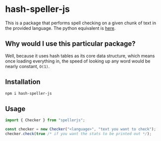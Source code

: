 # hash-speller-js

This is a package that performs spell checking on a given chunk of text in the provided language. The python equivalent is [here](https://relentlessexploration.readthedocs.io/en/latest/spell-checker.html).

## Why would I use this particular package?

Well, because it uses hash tables as its core data structure, which means once loading everything in, the speed of looking up any word would be nearly constant, `O(1)`.

## Installation

```bash
npm i hash-speller-js
```

## Usage

```javascript
import { Checker } from "spellerjs";

const checker = new Checker("<language>", "text you want to check");
checker.check(true /* if you want the stats to be printed out */);
```
